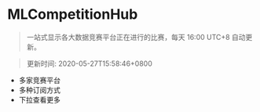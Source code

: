 # MLCompetitionHub

> 一站式显示各大数据竞赛平台正在进行的比赛，每天 16:00 UTC+8 自动更新。
  
> 更新时间: 2020-05-27T15:58:46+0800 

* 多家竞赛平台
* 多种订阅方式
* 下拉查看更多
